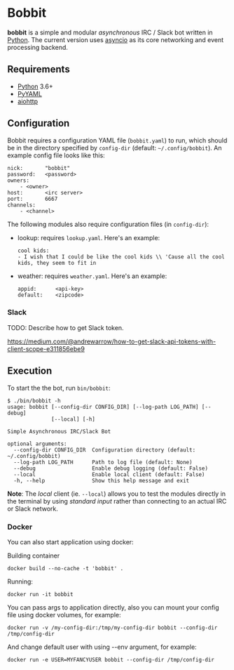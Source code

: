 # Bobbit

**bobbit** is a simple and modular *asynchronous* IRC / Slack bot written in
[Python].  The current version uses [asyncio] as its core networking and event
processing backend.

## Requirements

- [Python]  3.6+
- [PyYAML]
- [aiohttp]

## Configuration

Bobbit requires a configuration YAML file (`bobbit.yaml`) to run, which should
be in the directory specified by `config-dir` (default: `~/.config/bobbit`). An
example config file looks like this:

```
nick:       "bobbit"
password:   <password>
owners:
    - <owner>
host:       <irc server>
port:       6667
channels:
    - <channel>
```

The following modules also require configuration files (in `config-dir`):

- lookup: requires `lookup.yaml`. Here's an example:

  ```
  cool kids:
  - I wish that I could be like the cool kids \\ 'Cause all the cool kids, they seem to fit in
  ```

- weather: requires `weather.yaml`. Here's an example:

  ```
  appid:      <api-key>
  default:    <zipcode>
  ```

### Slack

TODO: Describe how to get Slack token.

https://medium.com/@andrewarrow/how-to-get-slack-api-tokens-with-client-scope-e311856ebe9

## Execution

To start the the bot, run `bin/bobbit`:

```
$ ./bin/bobbit -h
usage: bobbit [--config-dir CONFIG_DIR] [--log-path LOG_PATH] [--debug]
              [--local] [-h]

Simple Asynchronous IRC/Slack Bot

optional arguments:
  --config-dir CONFIG_DIR  Configuration directory (default: ~/.config/bobbit)
  --log-path LOG_PATH      Path to log file (default: None)
  --debug                  Enable debug logging (default: False)
  --local                  Enable local client (default: False)
  -h, --help               Show this help message and exit
```

**Note**: The *local* client (ie. `--local`) allows you to test the modules
directly in the terminal by using *standard input* rather than connecting to an
actual IRC or Slack network.

[Python]:   https://python.org
[PyYAML]:   http://pyyaml.org/
[aiohttp]:  https://docs.aiohttp.org/en/stable/
[asyncio]:  https://docs.python.org/3/library/asyncio.html


### Docker

You can also start application using docker:

Building container

```
docker build --no-cache -t 'bobbit' .
```

Running:

```
docker run -it bobbit
```

You can pass args to application directly, also you can mount your config file using docker volumes, for example:

```
docker run -v /my-config-dir:/tmp/my-config-dir bobbit --config-dir /tmp/config-dir
```

And change default user with using --env argument, for example:

```
docker run -e USER=MYFANCYUSER bobbit --config-dir /tmp/config-dir
```